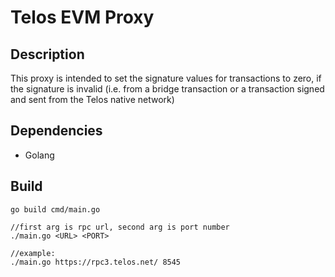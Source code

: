 # Telos EVM Proxy

## Description
This proxy is intended to set the signature values for transactions to zero, if the signature is invalid (i.e. from a bridge transaction or a transaction signed and sent from the Telos native network)

## Dependencies

* Golang

## Build

```
go build cmd/main.go
```

```
//first arg is rpc url, second arg is port number
./main.go <URL> <PORT>

//example:
./main.go https://rpc3.telos.net/ 8545
```
